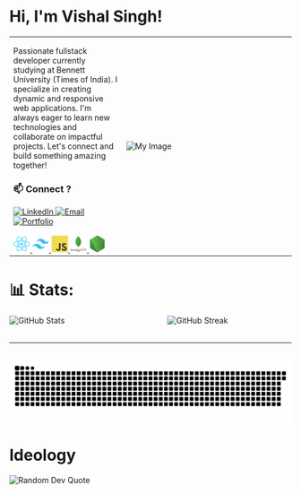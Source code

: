 # Hi, I'm Vishal Singh! 

<table>
  <tr>
    <td style="text-align: left; vertical-align: top; width: 40%;">
      <p>
        Passionate fullstack developer currently studying at Bennett University (Times of India). I specialize in creating dynamic and responsive web applications. I'm always eager to learn new technologies and collaborate on impactful projects. Let's connect and build something amazing together!
      </p>
      <h3>📫 Connect ?</h3>
      <a href="https://www.linkedin.com/in/vishal-singh/">
        <img src="https://img.shields.io/badge/LinkedIn-%230077B5.svg?logo=linkedin&logoColor=white" alt="LinkedIn">
      </a>
      <a href="mailto:e21cseu0670@bennett.edu.in">
        <img src="https://img.shields.io/badge/email-%23EA4335.svg?style=flat&logo=gmail&logoColor=white" alt="Email">
      </a>
      <a href="https://portfoliomugi.framer.ai/page" target="_blank">
        <img src="https://img.shields.io/badge/portfolio-%2312100E.svg?style=flat&logo=e&logoColor=white" alt="Portfolio">
      </a>
      <br><br>
      <a href="https://reactjs.org" target="_blank" rel="noreferrer"> <img src="https://raw.githubusercontent.com/devicons/devicon/master/icons/react/react-original.svg" alt="react" width="30" height="30"/> </a>
      <a href="https://tailwindcss.com" target="_blank" rel="noreferrer"> <img src="https://raw.githubusercontent.com/devicons/devicon/master/icons/tailwindcss/tailwindcss-original.svg" alt="tailwindcss" width="30" height="30"/> </a>
      <a href="https://www.javascript.com" target="_blank" rel="noreferrer"> <img src="https://raw.githubusercontent.com/devicons/devicon/master/icons/javascript/javascript-original.svg" alt="javascript" width="30" height="30"/> </a> 
      <a href="https://www.mongodb.com/" target="_blank" rel="noreferrer"> <img src="https://raw.githubusercontent.com/devicons/devicon/master/icons/mongodb/mongodb-original-wordmark.svg" alt="mongodb" width="30" height="30"/> </a> 
      <a href="https://nodejs.org" target="_blank" rel="noreferrer"> <img src="https://raw.githubusercontent.com/devicons/devicon/master/icons/nodejs/nodejs-original.svg" alt="nodejs" width="30" height="30"/> </a> 
    </td>
    <td style="width: 60%;">
      <img src="https://user-images.githubusercontent.com/74038190/212750155-3ceddfbd-19d3-40a3-87af-8d329c8323c4.gif" alt="My Image" style="max-width: 100%; height: auto; width: 100%;">
    </td>
  </tr>
</table>

# 📊 Stats:
<div style="display: flex; justify-content: space-between;">
    <img src="https://github-readme-stats.vercel.app/api?username=Vishal-Singh-30&theme=gruvbox&hide_border=false&include_all_commits=false&count_private=false" alt="GitHub Stats" style="width: 40%; margin-right: 2%;">
    <img src="https://github-readme-streak-stats.herokuapp.com/?user=Vishal-Singh-30&theme=gruvbox&hide_border=false" alt="GitHub Streak" style="width: 44%;">
</div>
<br/>

----
<br clear="both">
<img src="https://raw.githubusercontent.com/Zangetsu11/Zangetsu11/output/snake.svg" alt="Snake animation" />

# Ideology
<img src="https://i.imgur.com/v00J3Kt.jpeg" alt="Random Dev Quote" width="400" align="justify">
